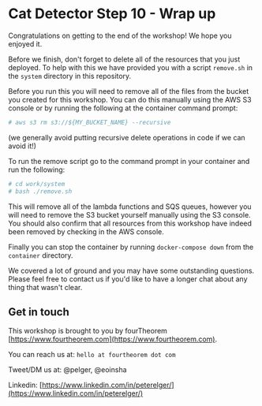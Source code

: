 # Cat Detector Step 10 - Wrap up
Congratulations on getting to the end of the workshop! We hope you enjoyed it.

Before we finish, don't forget to delete all of the resources that you just deployed. To help with this we have provided you with a script `remove.sh` in the `system` directory in this repository.

Before you run this you will need to remove all of the files from the bucket you created for this workshop. You can do this manually using the AWS S3 console or by running the following at the container command prompt:

```sh
# aws s3 rm s3://${MY_BUCKET_NAME} --recursive
```

(we generally avoid putting recursive delete operations in code if we can avoid it!)

To run the remove script go to the command prompt in your container and run the following:

```sh
# cd work/system
# bash ./remove.sh
```

This will remove all of the lambda functions and SQS queues, however you will need to remove the S3 bucket yourself manually using the S3 console. You should also confirm that all resources from this workshop have indeed been removed by checking in the AWS console.

Finally you can stop the container by running `docker-compose down` from the `container` directory.

We covered a lot of ground and you may have some outstanding questions. Please feel free to contact us if you'd like to have a longer chat about any thing that wasn't clear.

## Get in touch
This workshop is brought to you by fourTheorem [https://www.fourtheorem.com](https://www.fourtheorem.com).

You can reach us at: `hello at fourtheorem dot com`

Tweet/DM us at: @pelger, @eoinsha

Linkedin: [https://www.linkedin.com/in/peterelger/](https://www.linkedin.com/in/peterelger/)

